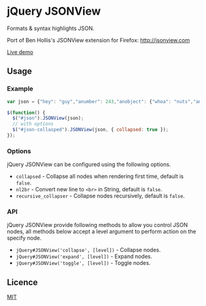 # jQuery JSONView

Formats & syntax highlights JSON.

Port of Ben Hollis's JSONView extension for Firefox: http://jsonview.com

[Live demo](http://blog.yesmeck.com/jquery-jsonview/)

## Usage

### Example

```javascript
var json = {"hey": "guy","anumber": 243,"anobject": {"whoa": "nuts","anarray": [1,2,"thr<h1>ee"], "more":"stuff"},"awesome": true,"bogus": false,"meaning": null, "japanese":"明日がある。", "link": "http://jsonview.com", "notLink": "http://jsonview.com is great"};

$(function() {
  $("#json").JSONView(json);
  // with options
  $("#json-collasped").JSONView(json, { collapsed: true });
});
```

### Options

jQuery JSONView can be configured using the following options.

* `collapsed` - Collapse all nodes when rendering first time, default is `false`.
* `nl2br` - Convert new line to `<br>` in String, default is `false`.
* `recursive_collapser` - Collapse nodes recursively, default is `false`.

### API

jQuery JSONView provide following methods to allow you control JSON nodes, all methods below accept a level argument to perform action on the specify node.

* `jQuery#JSONView('collapse', [level])` - Collapse nodes.
* `jQuery#JSONView('expand', [level])` - Expand nodes.
* `jQuery#JSONView('toggle', [level])` -  Toggle nodes.

## Licence

[MIT](http://opensource.org/licenses/MIT)
